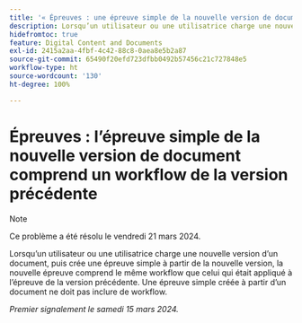 ```yaml
---
title: '« Épreuves : une épreuve simple de la nouvelle version de document inclut le workflow de la version précédente »'
description: Lorsqu’un utilisateur ou une utilisatrice charge une nouvelle version d’un document, puis crée une épreuve simple à partir de la nouvelle version, la nouvelle épreuve comprend le même workflow que celui qui était appliqué à l’épreuve de la version précédente. Une épreuve simple créée à partir d’un document ne doit pas inclure de workflow.
hidefromtoc: true
feature: Digital Content and Documents
exl-id: 2415a2aa-4fbf-4c42-88c8-0aea8e5b2a87
source-git-commit: 65490f20efd723dfbb0492b57456c21c727848e5
workflow-type: ht
source-wordcount: '130'
ht-degree: 100%

---
```


# Épreuves : l’épreuve simple de la nouvelle version de document comprend un workflow de la version précédente

>[!NOTE]
>
>Ce problème a été résolu le vendredi 21 mars 2024.

Lorsqu’un utilisateur ou une utilisatrice charge une nouvelle version d’un document, puis crée une épreuve simple à partir de la nouvelle version, la nouvelle épreuve comprend le même workflow que celui qui était appliqué à l’épreuve de la version précédente. Une épreuve simple créée à partir d’un document ne doit pas inclure de workflow.

_Premier signalement le samedi 15 mars 2024._
